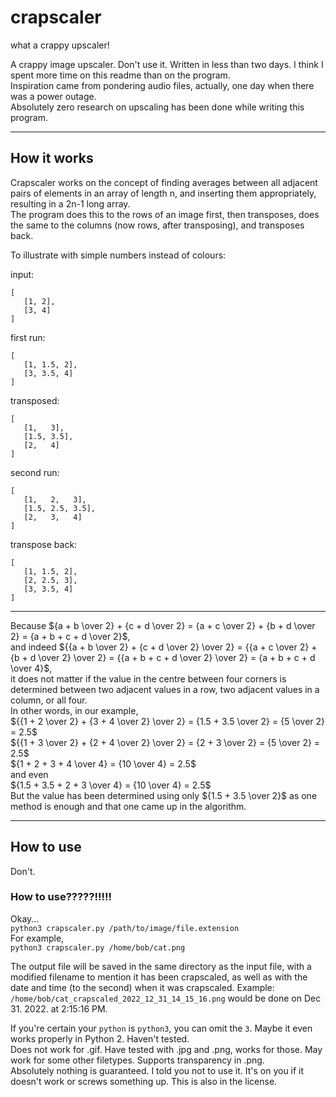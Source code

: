 # crapscaler
 what a crappy upscaler!
 
 A crappy image upscaler. Don't use it. Written in less than two days. I think I spent more time on this readme than on the program.  
 Inspiration came from pondering audio files, actually, one day when there was a power outage.   
 Absolutely zero research on upscaling has been done while writing this program.
 
-----
## How it works
 Crapscaler works on the concept of finding averages between all adjacent pairs of elements in an array of length n, and inserting them appropriately, resulting in a 2n-1 long array.   
 The program does this to the rows of an image first, then transposes, does the same to the columns (now rows, after transposing), and transposes back.
 
 To illustrate with simple numbers instead of colours:

 input:   
 ```
 [   
    [1, 2],   
    [3, 4]   
 ]
 ```   
 first run:   
 ```
 [   
    [1, 1.5, 2],   
    [3, 3.5, 4]   
 ]
 ```   
 transposed:   
 ```
 [   
    [1,   3],   
    [1.5, 3.5],   
    [2,   4]   
 ]
 ```   
 second run:   
 ```
 [   
    [1,   2,   3],   
    [1.5, 2.5, 3.5],   
    [2,   3,   4]   
 ]
 ```   
 transpose back:   
 ```
 [   
    [1, 1.5, 2],   
    [2, 2.5, 3],   
    [3, 3.5, 4]   
 ]
 ```
 --------
 Because ${a + b \over 2} + {c + d \over 2} = {a + c \over 2} + {b + d \over 2} = {a + b + c + d \over 2}$,   
 and indeed ${{a + b \over 2} + {c + d \over 2} \over 2} = {{a + c \over 2} + {b + d \over 2} \over 2} = {{a + b + c + d \over 2} \over 2} = {a + b + c + d \over 4}$,   
 it does not matter if the value in the centre between four corners is determined between two adjacent values in a row, two adjacent values in a column, or all four.   
 In other words, in our example,   
 ${{1 + 2 \over 2} + {3 + 4 \over 2} \over 2} = {1.5 + 3.5 \over 2} = {5 \over 2} = 2.5$   
 ${{1 + 3 \over 2} + {2 + 4 \over 2} \over 2} = {2 + 3 \over 2} = {5 \over 2} = 2.5$   
 ${1 + 2 + 3 + 4 \over 4} = {10 \over 4} = 2.5$   
 and even   
 ${1.5 + 3.5 + 2 + 3 \over 4} = {10 \over 4} = 2.5$   
 But the value has been determined using only ${1.5 + 3.5 \over 2}$ as one method is enough and that one came up in the algorithm.
 
 -----
 ## How to use
 Don't.
 ### How to use?????!!!!!
 Okay...    
 `python3 crapscaler.py /path/to/image/file.extension`   
 For example,  
 `python3 crapscaler.py /home/bob/cat.png`

 The output file will be saved in the same directory as the input file, with a modified filename to mention it has been crapscaled, as well as with the date and time (to the second) when it was crapscaled. Example:   
 `/home/bob/cat_crapscaled_2022_12_31_14_15_16.png` would be done on Dec 31. 2022. at 2:15:16 PM.
 
 If you're certain your `python` is `python3`, you can omit the `3`. Maybe it even works properly in Python 2. Haven't tested.   
 Does not work for .gif. Have tested with .jpg and .png, works for those. May work for some other filetypes. Supports transparency in .png.   
 Absolutely nothing is guaranteed. I told you not to use it. It's on you if it doesn't work or screws something up. This is also in the license.

